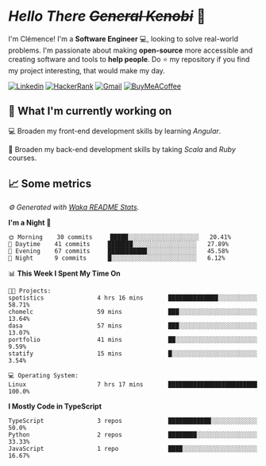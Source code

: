 <!---
chomelc/chomelc is a ✨ special ✨ repository because its `README.md` (this file) appears on your GitHub profile.
You can click the Preview link to take a look at your changes.
--->

# *Hello There ~~General Kenobi~~* :vulcan_salute:

I'm Clémence! I'm a **Software Engineer** :computer:, looking to solve real-world problems. I'm passionate about making **open-source** more accessible and creating software and tools to **help people**. Do :star: my repository if you find my project interesting, that would make my day.

<!-- Badges -->
[![Linkedin](https://img.shields.io/badge/-ClémenceChomel-blue?style=flat&logo=Linkedin&logoColor=white)](https://www.linkedin.com/in/clemencechomel/)
[![HackerRank](https://img.shields.io/badge/-clemence_chomel-islamicgreen?style=flat&logo=HackerRank&logoColor=black)](https://www.hackerrank.com/clemence_chomel?hr_r=1)
[![Gmail](https://img.shields.io/badge/-clemence.chomel-c14438?style=flat&logo=Gmail&logoColor=white)](mailto:clemence.chomel@gmail.com)
[![BuyMeACoffee](https://img.shields.io/badge/-chomelcl-yellow?style=flat&logo=buymeacoffee&logoColor=black)](https://www.buymeacoffee.com/chomelcl)

## :open_file_folder: What I'm currently working on

:computer: Broaden my front-end development skills by learning *Angular*.

:open_book: Broaden my back-end development skills by taking *Scala* and *Ruby* courses.

## :chart_with_upwards_trend: Some metrics

*:gear: Generated with [Waka README Stats](https://github.com/anmol098/waka-readme-stats)*.

<!--START_SECTION:waka-->
**I'm a Night 🦉** 

```text
🌞 Morning    30 commits     █████░░░░░░░░░░░░░░░░░░░░   20.41% 
🌆 Daytime    41 commits     ███████░░░░░░░░░░░░░░░░░░   27.89% 
🌃 Evening    67 commits     ███████████░░░░░░░░░░░░░░   45.58% 
🌙 Night      9 commits      █░░░░░░░░░░░░░░░░░░░░░░░░   6.12%

```


📊 **This Week I Spent My Time On** 

```text
🐱‍💻 Projects: 
spotistics               4 hrs 16 mins       ██████████████░░░░░░░░░░░   58.71% 
chomelc                  59 mins             ███░░░░░░░░░░░░░░░░░░░░░░   13.64% 
dasa                     57 mins             ███░░░░░░░░░░░░░░░░░░░░░░   13.07% 
portfolio                41 mins             ██░░░░░░░░░░░░░░░░░░░░░░░   9.59% 
statify                  15 mins             █░░░░░░░░░░░░░░░░░░░░░░░░   3.54%

💻 Operating System: 
Linux                    7 hrs 17 mins       █████████████████████████   100.0%

```

**I Mostly Code in TypeScript** 

```text
TypeScript               3 repos             ████████████░░░░░░░░░░░░░   50.0% 
Python                   2 repos             ████████░░░░░░░░░░░░░░░░░   33.33% 
JavaScript               1 repo              ████░░░░░░░░░░░░░░░░░░░░░   16.67%

```



<!--END_SECTION:waka-->